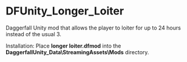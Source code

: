 # DFUnity_Longer_Loiter
Daggerfall Unity mod that allows the player to loiter for up to 24 hours instead of the usual 3.

Installation:
Place <strong>longer loiter.dfmod</strong> into the <strong>DaggerfallUnity_Data\StreamingAssets\Mods</strong>  directory.
